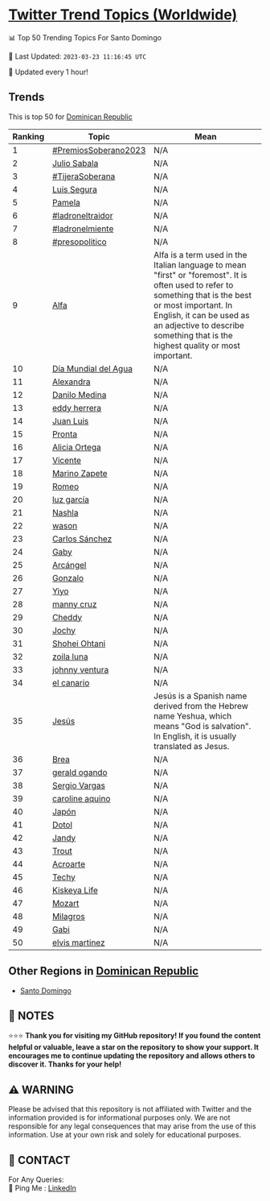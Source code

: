 [Twitter Trend Topics (Worldwide)](https://github.com/ErcinDedeoglu/Twitter-Trend-Topics)
==========


📊 Top 50 Trending Topics For Santo Domingo

📆 Last Updated: `2023-03-23 11:16:45 UTC`

🔧 Updated every 1 hour!


## Trends

This is top 50 for [Dominican Republic](</Dominican Republic>)

| Ranking | Topic | Mean |
| ------- | ------------ | ------------ |
| 1 | [#PremiosSoberano2023](http://twitter.com/search?q=%23PremiosSoberano2023) | N/A |
| 2 | [Julio Sabala](http://twitter.com/search?q=Julio+Sabala) | N/A |
| 3 | [#TijeraSoberana](http://twitter.com/search?q=%23TijeraSoberana) | N/A |
| 4 | [Luis Segura](http://twitter.com/search?q=Luis+Segura) | N/A |
| 5 | [Pamela](http://twitter.com/search?q=Pamela) | N/A |
| 6 | [#ladroneltraidor](http://twitter.com/search?q=%23ladroneltraidor) | N/A |
| 7 | [#ladronelmiente](http://twitter.com/search?q=%23ladronelmiente) | N/A |
| 8 | [#presopolitico](http://twitter.com/search?q=%23presopolitico) | N/A |
| 9 | [Alfa](http://twitter.com/search?q=Alfa) | Alfa is a term used in the Italian language to mean "first" or "foremost". It is often used to refer to something that is the best or most important. In English, it can be used as an adjective to describe something that is the highest quality or most important. |
| 10 | [Día Mundial del Agua](http://twitter.com/search?q=D%c3%ada+Mundial+del+Agua) | N/A |
| 11 | [Alexandra](http://twitter.com/search?q=Alexandra) | N/A |
| 12 | [Danilo Medina](http://twitter.com/search?q=Danilo+Medina) | N/A |
| 13 | [eddy herrera](http://twitter.com/search?q=eddy+herrera) | N/A |
| 14 | [Juan Luis](http://twitter.com/search?q=Juan+Luis) | N/A |
| 15 | [Pronta](http://twitter.com/search?q=Pronta) | N/A |
| 16 | [Alicia Ortega](http://twitter.com/search?q=Alicia+Ortega) | N/A |
| 17 | [Vicente](http://twitter.com/search?q=Vicente) | N/A |
| 18 | [Marino Zapete](http://twitter.com/search?q=Marino+Zapete) | N/A |
| 19 | [Romeo](http://twitter.com/search?q=Romeo) | N/A |
| 20 | [luz garcía](http://twitter.com/search?q=luz+garc%c3%ada) | N/A |
| 21 | [Nashla](http://twitter.com/search?q=Nashla) | N/A |
| 22 | [wason](http://twitter.com/search?q=wason) | N/A |
| 23 | [Carlos Sánchez](http://twitter.com/search?q=Carlos+S%c3%a1nchez) | N/A |
| 24 | [Gaby](http://twitter.com/search?q=Gaby) | N/A |
| 25 | [Arcángel](http://twitter.com/search?q=Arc%c3%a1ngel) | N/A |
| 26 | [Gonzalo](http://twitter.com/search?q=Gonzalo) | N/A |
| 27 | [Yiyo](http://twitter.com/search?q=Yiyo) | N/A |
| 28 | [manny cruz](http://twitter.com/search?q=manny+cruz) | N/A |
| 29 | [Cheddy](http://twitter.com/search?q=Cheddy) | N/A |
| 30 | [Jochy](http://twitter.com/search?q=Jochy) | N/A |
| 31 | [Shohei Ohtani](http://twitter.com/search?q=Shohei+Ohtani) | N/A |
| 32 | [zoila luna](http://twitter.com/search?q=zoila+luna) | N/A |
| 33 | [johnny ventura](http://twitter.com/search?q=johnny+ventura) | N/A |
| 34 | [el canario](http://twitter.com/search?q=el+canario) | N/A |
| 35 | [Jesús](http://twitter.com/search?q=Jes%c3%bas) | Jesús is a Spanish name derived from the Hebrew name Yeshua, which means "God is salvation". In English, it is usually translated as Jesus. |
| 36 | [Brea](http://twitter.com/search?q=Brea) | N/A |
| 37 | [gerald ogando](http://twitter.com/search?q=gerald+ogando) | N/A |
| 38 | [Sergio Vargas](http://twitter.com/search?q=Sergio+Vargas) | N/A |
| 39 | [caroline aquino](http://twitter.com/search?q=caroline+aquino) | N/A |
| 40 | [Japón](http://twitter.com/search?q=Jap%c3%b3n) | N/A |
| 41 | [Dotol](http://twitter.com/search?q=Dotol) | N/A |
| 42 | [Jandy](http://twitter.com/search?q=Jandy) | N/A |
| 43 | [Trout](http://twitter.com/search?q=Trout) | N/A |
| 44 | [Acroarte](http://twitter.com/search?q=Acroarte) | N/A |
| 45 | [Techy](http://twitter.com/search?q=Techy) | N/A |
| 46 | [Kiskeya Life](http://twitter.com/search?q=Kiskeya+Life) | N/A |
| 47 | [Mozart](http://twitter.com/search?q=Mozart) | N/A |
| 48 | [Milagros](http://twitter.com/search?q=Milagros) | N/A |
| 49 | [Gabi](http://twitter.com/search?q=Gabi) | N/A |
| 50 | [elvis martinez](http://twitter.com/search?q=elvis+martinez) | N/A |



## Other Regions in [Dominican Republic](</Dominican Republic>)

* [Santo Domingo](</Dominican Republic/Santo Domingo.md>)



## 📝 NOTES

⭐⭐⭐ **Thank you for visiting my GitHub repository! If you found the content helpful or valuable, leave a star on the repository to show your support. It encourages me to continue updating the repository and allows others to discover it. Thanks for your help!**


## ⚠️ WARNING

Please be advised that this repository is not affiliated with Twitter and the information provided is for informational purposes only. We are not responsible for any legal consequences that may arise from the use of this information. Use at your own risk and solely for educational purposes.


## 📨 CONTACT

 For Any Queries:  
            🏓 Ping Me : [LinkedIn](https://www.linkedin.com/in/ercindedeoglu/)
